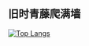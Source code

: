 ## 旧时青藤爬满墙

<!-- [![Anurag's GitHub stats](https://github-readme-stats.vercel.app/api?username=liuyueqi18&count_private=true&theme=dark&show_icons=true)](https://github.com/anuraghazra/github-readme-stats) -->

[![Top Langs](https://github-readme-stats.vercel.app/api/top-langs/?username=liuyueqi18)](https://github.com/anuraghazra/github-readme-stats)
